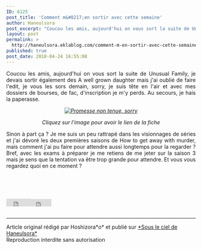 ```yaml
---
ID: 6125
post_title: 'Comment m&#8217;en sortir avec cette semaine'
author: Haneulsora
post_excerpt: "Coucou les amis, aujourd'hui on vous sort la suite de Unusual Family, je devais sortir &eacute;galement des A well grown daughter mais&nbsp;j'ai oubli&eacute; de faire l'edit, je vous les sors demain, sorry, je suis t&ecirc;te en l'air et avec mes dossiers de bourses, de fac, d'inscription je m'y perds. Au secours, je..."
layout: post
permalink: >
  http://haneulsora.eklablog.com/comment-m-en-sortir-avec-cette-semaine-a144461662
published: true
post_date: 2018-04-24 16:55:08
---
```

<p style="text-align: justify;">Coucou les amis, aujourd'hui on vous sort la suite de Unusual Family, je devais sortir &eacute;galement des A well grown daughter mais&nbsp;j'ai oubli&eacute; de faire l'edit, je vous les sors demain, sorry, je suis t&ecirc;te en l'air et avec mes dossiers de bourses, de fac, d'inscription je m'y perds. Au secours, je hais la paperasse.</p>
<p style="text-align: center;"><em><a href="http://haneulsora.eklablog.com/projets-en-cours-p636599"><img src="https://united-subs.dearclouds.com/wp-content/uploads/2018/05/9d7071bc5abf4be518301b0652f16b29.jpg" alt="Promesse non tenue, sorry"/></a></em></p>
<p style="text-align: center;"><em>Cliquez sur l'image pour avoir le lien de la fiche</em></p>
<p style="text-align: justify;">Sinon &agrave; part &ccedil;a ? Je me suis un peu rattrap&eacute; dans les visionnages de s&eacute;ries et j'ai d&eacute;vor&eacute; les deux premi&egrave;res saisons de How to get away with murder, mais comment j'ai pu faire pour attendre aussi longtemps pour la regarder ? Bref, avec les exams &agrave; pr&eacute;parer je me retiens de me jeter sur la saison 3 mais je sens que la tentation va &ecirc;tre trop grande pour attendre. Et vous vous regardez quoi en ce moment&nbsp;?</p>
<p style="text-align: center;">&nbsp;</p><br /><br /><div id="share_buttons" class="article_sharebtns"><iframe src="http://www.facebook.com/plugins/like.php?href=http%3A%2F%2Fhaneulsora.eklablog.com%2Fcomment-m-en-sortir-avec-cette-semaine-a144461662&amp;layout=button_count&amp;show_faces=false&amp;width=65&amp;action=like&amp;font&amp;colorscheme=light&amp;height=21" scrolling="no" frameborder="0" style="border:none; overflow:hidden; width:65px; height:21px;" allowTransparency="true"><br /></iframe><iframe allowtransparency="true" frameborder="0" scrolling="no" src="http://platform.twitter.com/widgets/tweet_button.html?url=http%3A%2F%2Fhaneulsora.eklablog.com%2Fcomment-m-en-sortir-avec-cette-semaine-a144461662&amp;text=Comment%20m%27en%20sortir%20avec%20cette%20semaine&amp;count=none" style="width: 55px; height: 20px;"></iframe><span><g:plusone size="medium" count="true" href="http://haneulsora.eklablog.com/comment-m-en-sortir-avec-cette-semaine-a144461662"></g:plusone></span></div><br /><hr />Article original rédigé par Hoshizora*o* et publié sur <a href="http://haneulsora.eklablog.com/">*Sous le ciel de Haneulsora*</a> <br /> Reproduction interdite sans autorisation